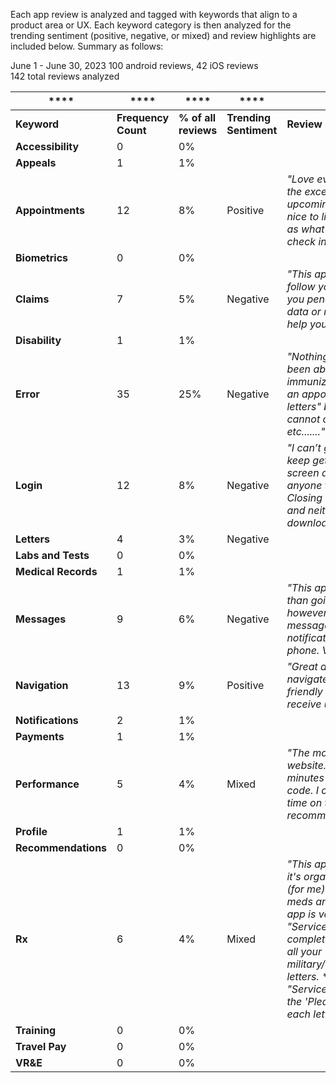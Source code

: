 Each app review is analyzed and tagged with keywords that align to a product area or UX. Each keyword category is then analyzed for the trending sentiment (positive, negative, or mixed) and review highlights are included below. Summary as follows:

June 1 - June 30, 2023                                                                                                                                                                                                                                                                                                                                                      100 android reviews, 42 iOS reviews                                                                                                                                                   
142 total reviews analyzed  

 ****                | ****            | ****             | ****     | ****                                                                                                                                                                                                                                                                                                                                                                                                                                          |
|---------------------|-----------------|------------------|----------|---------------------------------------------------------------------------------------------------------------------------------------------------------------------------------------------------------------------------------------------------------------------------------------------------------------------------------------------------------------------------------------------------------------------------------------------------|
| **Keyword**        | **Frequency Count** | **% of all reviews** | **Trending Sentiment**  | **Review Sample**                                                                                                                                                                                                                                                                                                                                                                                                                                  |
| **Accessibility**   | 0               | 0%               |          |                                                                                                                                                                                                                                                                                                                                                                                                                                                   |
| **Appeals**         | 1               | 1%               |          |                                                                                                                                                                                                                                                                                                                                                                                                                                                   |
| **Appointments**    | 12              | 8%               | Positive | _"Love everything about the app with the exception that when I look at upcoming appointmentsit would be nice to list the doctors name as well as what floor or where you need to check in."_                                                                                                                                                                                                                                                        |
| **Biometrics**      | 0               | 0%               |          |                                                                                                                                                                                                                                                                                                                                                                                                                                                   |
| **Claims**          | 7               | 5%               | Negative | _"This app is horrid if you are trying to follow your claim. It does not show you pending requests for additional data or really any quality of life to help you navigate."_                                                                                                                                                                                                                                                                        |
| **Disability**      | 1               | 1%               |          |                                                                                                                                                                                                                                                                                                                                                                                                                                                   |
| **Error**           | 35              | 25%              | Negative | _"Nothing works! The only thing I've been able to do so far is check my immunization records, cannot make an appointment, cannot "review my letters" because none will load, cannot check prescriptions, etc, etc, etc......."_                                                                                                                                                                                                                     |
| **Login**           | 12              | 8%               | Negative | _"I can’t get in far enough to sign in. I keep getting the “loading application” screen and that’s it. I can’t find anyone to help me with it either. Closing it and reopening doesn’t work and neither does deleting it and re downloading. I’m beyond frustrated."_                                                                                                                                                                             |
| **Letters**         | 4               | 3%               | Negative |                                                                                                                                                                                                                                                                                                                                                                                                                                                   |
| **Labs and Tests**  | 0               | 0%               |          |                                                                                                                                                                                                                                                                                                                                                                                                                                                   |
| **Medical Records** | 1               | 1%               |          |                                                                                                                                                                                                                                                                                                                                                                                                                                                   |
| **Messages**        | 9               | 6%               | Negative | _"This app is much easier and faster than going to the regular VA website however every time I get a secured messageI get a minimum of 4 notifications of that message on my phone. Very frustrating."_                                                                                                                                                                                                                                            |
| **Navigation**      | 13              | 9%               | Positive | _"Great app that’s easy to use and navigate. It’s intuitive and super user friendly making it fast to submit and receive updates from the VA."_                                                                                                                                                                                                                                                                                                     |
| **Notifications**   | 2               | 1%               |          |                                                                                                                                                                                                                                                                                                                                                                                                                                                   |
| **Payments**        | 1               | 1%               |          |                                                                                                                                                                                                                                                                                                                                                                                                                                                   |
| **Performance**     | 5               | 4%               | Mixed    | _"The mobile app is miles ahead of the website. it usually takes me a few minutes to login online with a phone code. I can check my claims in no time on the app. 10/10 would recommend over using their website."_                                                                                                                                                                                                                                   |
| **Profile**         | 1               | 1%               |          |                                                                                                                                                                                                                                                                                                                                                                                                                                                   |
| **Recommendations** | 0               | 0%               |          |                                                                                                                                                                                                                                                                                                                                                                                                                                                   |
| **Rx**              | 6               | 4%               | Mixed    | _"This app is incredibly easy to use; it's organized; and it's also not glitchy (for me). I use it exclusively to refill my meds and message my doctor. The app is very quick and responsive. The "Service Letters" section (once complete) gives you access to your all your military/veteran/disability/commissary letters. *** Note to VA: Please fix the "Service Letters" module. I'm getting the 'Please Try Again' response for each letter."_ |
| **Training**        | 0               | 0%               |          |                                                                                                                                                                                                                                                                                                                                                                                                                                                   |
| **Travel Pay**      | 0               | 0%               |          |                                                                                                                                                                                                                                                                                                                                                                                                                                                   |
| **VR&E**            | 0               | 0%               |          |                                                                                                                                                                                                                                                                                                                                                                                                                                                   |
                                                                                                                                                                                                                                                                                                                                                
